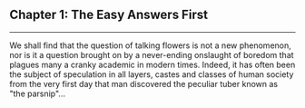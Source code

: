 ## Chapter 1: The Easy Answers First

---

We shall find that the question of talking flowers is not a new phenomenon, nor
is it a question brought on by a never-ending onslaught of boredom that plagues
many a cranky academic in modern times. Indeed, it has often been the subject of
speculation in all layers, castes and classes of human society from the very
first day that man discovered the peculiar tuber known as "the parsnip"...
